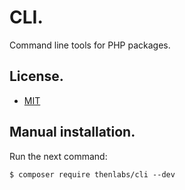 
# CLI.

Command line tools for PHP packages.

## License.

- [MIT](https://es.wikipedia.org/wiki/Licencia_MIT)

## Manual installation.

Run the next command:

    $ composer require thenlabs/cli --dev

